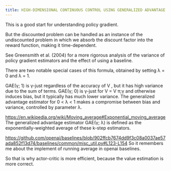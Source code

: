 ```yaml
---
title: HIGH-DIMENSIONAL CONTINUOUS CONTROL USING GENERALIZED ADVANTAGE ESTIMATION
---
```


This is a good start for understanding policy gradient.

But the discounted problem can be handled as an instance of the undiscounted problem in which we absorb the discount factor into the reward function, making it time-dependent.

See Greensmith et al. (2004) for a more rigorous analysis of the variance of policy gradient estimators and the effect of using a baseline.

There are two notable special cases of this formula, obtained by setting λ = 0 and λ = 1.

GAE(γ; 1) is γ-just regardless of the accuracy of V , but it has high variance due to the sum of
terms. GAE(γ; 0) is γ-just for V = V π;γ and otherwise induces bias, but it typically has much
lower variance. The generalized advantage estimator for 0 < λ < 1 makes a compromise between
bias and variance, controlled by parameter λ.

https://en.wikipedia.org/wiki/Moving_average#Exponential_moving_average
The generalized advantage estimator GAE(γ; λ) is defined as the exponentially-weighted average
of these k-step estimators.

https://github.com/openai/baselines/blob/902ffcb7674dd9f3c08a0037ae57ada852f13d74/baselines/common/misc_util.py#L123-L154
So it remembers me about the implement of running average in openai baselines.

So that is why actor-critic is more efficient, because the value estimation is more correct.